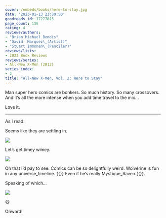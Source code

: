 ```yaml
---
cover: /embeds/books/here-to-stay.jpg
date: '2023-01-13 23:00:50'
goodreads_id: 17277815
page_count: 136
rating: 4
reviews/authors:
- "Brian Michael Bendis"
- "David  Marquez\_(Artist)"
- "Stuart Immonen\_(Penciler)"
reviews/lists:
- 2023 Book Reviews
reviews/series:
- All-New X-Men (2012)
series_index:
- 2
title: "All-New X-Men, Vol. 2: Here to Stay"
---
```

Man super hero comics are bonkers. So much history. So many crossovers. And it’s all the more intense when you add time travel to the mix…

Love it. 

<!--more-->

---


As I read:

Seems like they are settling in. 

![](/embeds/books/attachments/all-new-x-men-2-4bfbd3.png)

Let’s get timey wimey. 

![](/embeds/books/attachments/all-new-x-men-2-afc464.png)

Oh that I’d pay to see. Comics can be so delightfully weird. Wolverine is fun in any universe_timeline. {{<spoiler>}} Even if he’s really Mystique_Raven.{{</spoiler>}}. 

Speaking of which…

![](/embeds/books/attachments/all-new-x-men-2-7df2ad.png)

:smile:

Onward!
